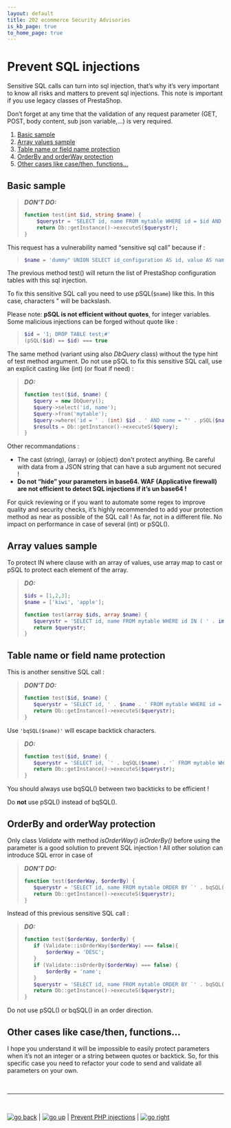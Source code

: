 ```yaml
---
layout: default
title: 202 ecommerce Security Advisories
is_kb_page: true
to_home_page: true
---
```


# Prevent SQL injections

Sensitive SQL calls can turn into sql injection, that’s why it’s very important to know all risks and matters to prevent sql injections. This note is important if you use legacy classes of PrestaShop.

Don’t forget at any time that the validation of any request parameter (GET, POST, body content, sub json variable,…) is very required.

1. [Basic sample](#basic-sample)
2. [Array values sample](#array-values-sample)
3. [Table name or field name protection](#table-name-or-field-name-protection)
4. [OrderBy and orderWay protection](#orderby-and-orderway-protection)
5. [Other cases like case/then, functions…](#other-cases-like-casethen-functions)

## Basic sample

> ***DON'T DO:***
> ```PHP
> function test(int $id, string $name) {
>     $querystr = 'SELECT id, name FROM mytable WHERE id = $id AND name = "' . $name . '"';
>     return Db::getInstance()->executeS($querystr);
> }
> ```

This request has a vulnerability named “sensitive sql call” because if :

> ```PHP
> $name = 'dummy" UNION SELECT id_configuration AS id, value AS name FROM ps_configuration;#';
> ```

The previous method test() will return the list of PrestaShop configuration tables with this sql injection.

To fix this sensitive SQL call you need to use pSQL(`$name`) like this. In this case, characters " will be backslash.

Please note: **pSQL is not efficient without quotes**, for integer variables. Some malicious injections can be forged without quote like :

> ```PHP
> $id = '1; DROP TABLE test;#'
> (pSQL($id) == $id) === true
> ```

The same method (variant using also *DbQuery* class) without the type hint of test method argument. Do not use pSQL to fix this sensitive SQL call, use an explicit casting like (int) (or float if need) :

> ***DO:***
> ```PHP
> function test($id, $name) {
>    $query = new DbQuery();
>    $query->select('id, name');
>    $query->from('mytable');
>    $query->where('id = ' . (int) $id . ' AND name = "' . pSQL($name) . '"');
>    $results = Db::getInstance()->executeS($query);
> }
> ```

Other recommandations :
 - The cast (string), (array) or (object) don't protect anything. Be careful with data from a JSON string that can have a sub argument not secured !
 - **Do not “hide” your parameters in base64. WAF (Applicative firewall) are not efficient to detect SQL injections if it’s un base64 !**

For quick reviewing or if you want to automate some regex to improve quality and security checks, it’s highly recommended to add your protection method as near as possible of the SQL call ! As far, not in a different file. No impact on performance in case of several (int) or pSQL().


## Array values sample

To protect IN where clause with an array of values, use array map to cast or pSQL to protect each element of the array.

> ***DO:***
> ```PHP
> $ids = [1,2,3];
> $name = ['kiwi', 'apple'];
>
> function test(array $ids, array $name) {
>    $querystr = 'SELECT id, name FROM mytable WHERE id IN ( ' . implode(',', array_map('intval', $ids )) . ' AND name IN ("' . implode ('","', array_map('pSQL', $name )) '")';
>    return $querystr;
>}
> ```

## Table name or field name protection

This is another sensitive SQL call :


> ***DON'T DO:***
> ```PHP
> function test($id, $name) {
>    $querystr = 'SELECT id, ' . $name . ' FROM mytable WHERE id = ' . (int) $id;
>    return Db::getInstance()->executeS($querystr);
> }
> ```

Use `'bqSQL($name)'` will escape backtick characters.

> ***DO:***
> ```PHP
> function test($id, $name) {
>    $querystr = 'SELECT id, `' . bqSQL($name) . '` FROM mytable WHERE id = ' . (int) $id;
>    return Db::getInstance()->executeS($querystr);
> }
> ```

You should always use bqSQL() between two backticks to be efficient !

Do **not** use pSQL() instead of bqSQL().


## OrderBy and orderWay protection

Only class *Validate* with method *isOrderWay() isOrderBy()* before using the parameter is a good solution to prevent SQL injection ! All other solution can introduce SQL error in case of 
 
> ***DON'T DO:***
> ```PHP
>function test($orderWay, $orderBy) {
>    $querystr = 'SELECT id, name FROM mytable ORDER BY `' . bqSQL($orderBy) . '` ' . pSQL($orderWay);
>    return Db::getInstance()->executeS($querystr);
> }
> ```

Instead of this previous sensitive SQL call :

> ***DO:***
> ```PHP
> function test($orderWay, $orderBy) {
>    if (Validate::isOrderWay($orderWay) === false){
>        $orderWay = 'DESC';
>    }
>    if (Validate::isOrderBy($orderWay) === false) {
>        $orderBy = 'name';
>    }
>    $querystr = 'SELECT id, name FROM mytable ORDER BY `' . bqSQL($orderBy) . '` ' . $orderWay;
>    return Db::getInstance()->executeS($querystr);
> }
> ```

Do not use pSQL() or bqSQL() in an order direction.


## Other cases like case/then, functions…

I hope you understand it will be impossible to easily protect parameters when it’s not an integer or a string between quotes or backtick. So, for this specific case you need to refactor your code to send and validate all parameters on your own.

<br>

****

<br>

[![go back](/images/back-to-menu-arrow-9121722.png)](/security-advisories/kb/index.html) | [![go up](/images/up-arrow-1767592-1502496.png)](#prevent-sql-injections) | [Prevent PHP injections](/php_injections.md) | [![go right](/images/right-arrow.png)](/security-advisories/kb/php_injections.html)

